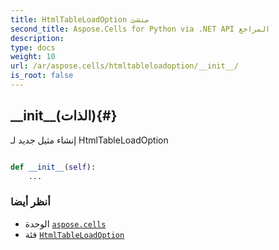 ```yaml
---
title: HtmlTableLoadOption منشئ
second_title: Aspose.Cells for Python via .NET API المراجع
description:
type: docs
weight: 10
url: /ar/aspose.cells/htmltableloadoption/__init__/
is_root: false
---
```

##  \_\_init\_\_(الذات){#}
إنشاء مثيل جديد لـ HtmlTableLoadOption



```python

def __init__(self):
    ...
```





###  أنظر أيضا
* الوحدة [`aspose.cells`](../../)
* فئة [`HtmlTableLoadOption`](/cells/python-net/ar/aspose.cells/htmltableloadoption)
